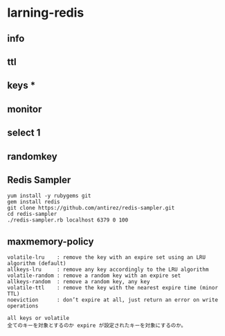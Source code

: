 # larning-redis

## info

## ttl

## keys *

## monitor

## select 1

## randomkey


## Redis Sampler
```
yum install -y rubygems git
gem install redis
git clone https://github.com/antirez/redis-sampler.git
cd redis-sampler
./redis-sampler.rb localhost 6379 0 100
```

## maxmemory-policy
```
volatile-lru    : remove the key with an expire set using an LRU algorithm (default)
allkeys-lru     : remove any key accordingly to the LRU algorithm
volatile-random : remove a random key with an expire set
allkeys-random  : remove a random key, any key
volatile-ttl    : remove the key with the nearest expire time (minor TTL)
noeviction      : don’t expire at all, just return an error on write operations

all keys or volatile
全てのキーを対象とするのか expire が設定されたキーを対象にするのか。
```
